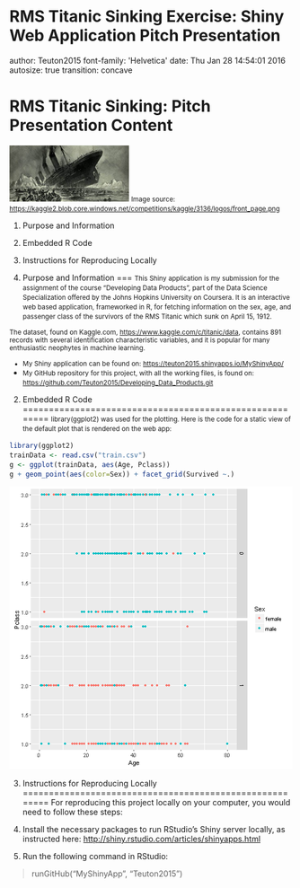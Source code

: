 RMS Titanic Sinking Exercise: Shiny Web Application Pitch Presentation
========================================================
author: Teuton2015
font-family: 'Helvetica'
date: Thu Jan 28 14:54:01 2016
autosize: true
transition: concave

RMS Titanic Sinking: Pitch Presentation Content
========================================================
![alt text](TitanicSinkingFigure.png)
<small>Image source: <https://kaggle2.blob.core.windows.net/competitions/kaggle/3136/logos/front_page.png></small>

1. Purpose and Information
2. Embedded R Code  
3. Instructions for Reproducing Locally

1. Purpose and Information
===
<small>This Shiny application is my submission for the assignment of the course “Developing Data Products”, part of the Data Science Specialization offered by the Johns Hopkins University on Coursera. It is an interactive web based application, frameworked in R, for fetching information on the sex, age, and passenger class of the survivors of the RMS Titanic which sunk on April 15, 1912.

The dataset, found on Kaggle.com, <https://www.kaggle.com/c/titanic/data>, contains 891 records with several identification characteristic variables, and it is popular for many enthusiastic neophytes in machine learning.

* My Shiny application can be found on: <https://teuton2015.shinyapps.io/MyShinyApp/>
* My GitHub repository for this project, with all the working files, is found on: <https://github.com/Teuton2015/Developing_Data_Products.git></small>

2. Embedded R Code
========================================================
<small>library(ggplot2) was used for the plotting. Here is the code for a static view of the default plot that is rendered on the web app:</small>

```r
library(ggplot2)
trainData <- read.csv("train.csv")
g <- ggplot(trainData, aes(Age, Pclass))
g + geom_point(aes(color=Sex)) + facet_grid(Survived ~.)
```

![plot of chunk unnamed-chunk-1](MyShinyApp-figure/unnamed-chunk-1-1.png)

3. Instructions for Reproducing Locally
========================================================
For reproducing this project locally on your computer, you would need to follow these steps:

1. Install the necessary packages to run RStudio’s Shiny server locally, as instructed here: <http://shiny.rstudio.com/articles/shinyapps.html>

2. Run the following command in RStudio:

> runGitHub(“MyShinyApp”, “Teuton2015”)
